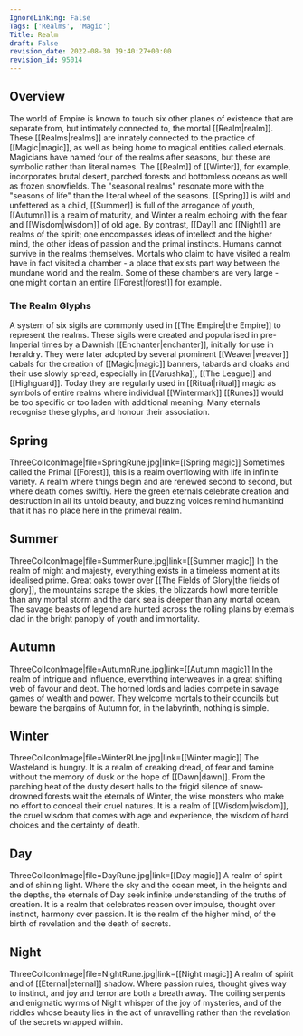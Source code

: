 ```yaml
---
IgnoreLinking: False
Tags: ['Realms', 'Magic']
Title: Realm
draft: False
revision_date: 2022-08-30 19:40:27+00:00
revision_id: 95014
---
```


## Overview
The world of Empire is known to touch six other planes of existence that are separate from, but intimately connected to, the mortal [[Realm|realm]]. These [[Realms|realms]] are innately connected to the practice of [[Magic|magic]], as well as being home to magical entities called eternals.
Magicians have named four of the realms after seasons, but these are symbolic rather than literal names. The [[Realm]] of [[Winter]], for example, incorporates brutal desert, parched forests and bottomless oceans as well as frozen snowfields. The "seasonal realms" resonate more with the "seasons of life" than the literal wheel of the seasons. [[Spring]] is wild and unfettered as a child, [[Summer]] is full of the arrogance of youth, [[Autumn]] is a realm of maturity, and Winter a realm echoing with the fear and [[Wisdom|wisdom]] of old age. By contrast, [[Day]] and [[Night]] are realms of the spirit; one encompasses ideas of intellect and the higher mind, the other ideas of passion and the primal instincts.
Humans cannot survive in the realms themselves. Mortals who claim to have visited a realm have in fact visited a chamber - a place that exists part way between the mundane world and the realm. Some of these chambers are very large - one might contain an entire [[Forest|forest]] for example.
### The Realm Glyphs
A system of six sigils are commonly used in [[The Empire|the Empire]] to represent the realms. These sigils were created and popularised in pre-Imperial times by a Dawnish [[Enchanter|enchanter]], initially for use in heraldry. They were later adopted by several prominent [[Weaver|weaver]] cabals for the creation of [[Magic|magic]] banners, tabards and cloaks and their use slowly spread, especially in [[Varushka]], [[The League]] and [[Highguard]]. Today they are regularly used in [[Ritual|ritual]] magic as symbols of entire realms where individual [[Wintermark]] [[Runes]] would be too specific or too laden with additional meaning. Many eternals recognise these glyphs, and honour their association.
## Spring
ThreeColIconImage|file=SpringRune.jpg|link=[[Spring magic]]
Sometimes called the Primal [[Forest]], this is a realm overflowing with life in infinite variety. A realm where things begin and are renewed second to second, but where death comes swiftly. Here the green eternals celebrate creation and destruction in all its untold beauty, and buzzing voices remind humankind that it has no place here in the primeval realm.
## Summer
ThreeColIconImage|file=SummerRune.jpg|link=[[Summer magic]]
In the realm of might and majesty, everything exists in a timeless moment at its idealised prime. Great oaks tower over [[The Fields of Glory|the fields of glory]], the mountains scrape the skies, the blizzards howl more terrible than any mortal storm and the dark sea is deeper than any mortal ocean. The savage beasts of legend are hunted across the rolling plains by eternals clad in the bright panoply of youth and immortality.
## Autumn
ThreeColIconImage|file=AutumnRune.jpg|link=[[Autumn magic]]
In the realm of intrigue and influence, everything interweaves in a great shifting web of favour and debt. The horned lords and ladies compete in savage games of wealth and power. They welcome mortals to their councils but beware the bargains of Autumn for, in the labyrinth, nothing is simple.
## Winter
ThreeColIconImage|file=WinterRUne.jpg|link=[[Winter magic]]
The Wasteland is hungry. It is a realm of creaking dread, of fear and famine without the memory of dusk or the hope of [[Dawn|dawn]]. From the parching heat of the dusty desert halls to the frigid silence of snow-drowned forests wait the eternals of Winter, the wise monsters who make no effort to conceal their cruel natures. It is a realm of [[Wisdom|wisdom]], the cruel wisdom that comes with age and experience, the wisdom of hard choices and the certainty of death.
## Day
ThreeColIconImage|file=DayRune.jpg|link=[[Day magic]]
A realm of spirit and of shining light. Where the sky and the ocean meet, in the heights and the depths, the eternals of Day seek infinite understanding of the truths of creation. It is a realm that celebrates reason over impulse, thought over instinct, harmony over passion. It is the realm of the higher mind, of the birth of revelation and the death of secrets.
## Night
ThreeColIconImage|file=NightRune.jpg|link=[[Night magic]]
A realm of spirit and of [[Eternal|eternal]] shadow. Where passion rules, thought gives way to instinct, and joy and terror are both a breath away. The coiling serpents and enigmatic wyrms of Night whisper of the joy of mysteries, and of the riddles whose beauty lies in the act of unravelling rather than the revelation of the secrets wrapped within.